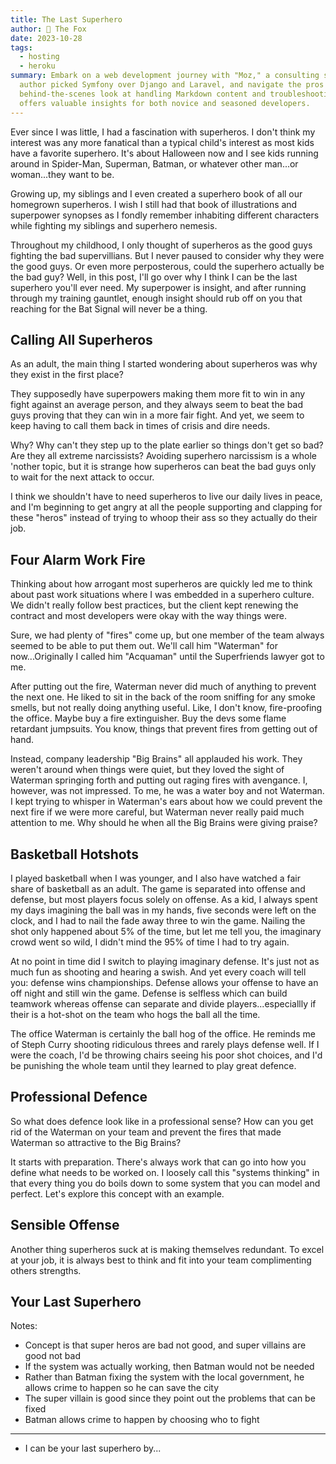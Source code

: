 ```yaml
---
title: The Last Superhero
author: 🦊 The Fox
date: 2023-10-28
tags: 
  - hosting
  - heroku
summary: Embark on a web development journey with "Moz," a consulting site built using Symfony. Find out why the
  author picked Symfony over Django and Laravel, and navigate the pros and cons of using Tailwind CSS. Get a
  behind-the-scenes look at handling Markdown content and troubleshooting common Symfony issues. This blog post
  offers valuable insights for both novice and seasoned developers.
---
```


Ever since I was little, I had a fascination with superheros. I don't think my interest was any more fanatical than 
a typical child's interest as most kids have a favorite superhero. It's about Halloween now and I see kids running 
around in Spider-Man, Superman, Batman, or whatever other man...or woman...they want to be. 

Growing up, my siblings and I even created a superhero book of all our homegrown superheros. I wish I still had that 
book of illustrations and superpower synopses as I fondly remember inhabiting different characters while fighting my 
siblings and superhero nemesis. 

Throughout my childhood, I only thought of superheros as the good guys fighting the bad supervillians. But I never 
paused to consider why they were the good guys. Or even more perposterous, could the superhero actually be the bad 
guy? Well, in this post, I'll go over why I think I can be the last superhero you'll ever need. My superpower is 
insight, and after running through my training gauntlet, enough insight should rub off on you that reaching for the 
Bat Signal will never be a thing.

## Calling All Superheros

As an adult, the main thing I started wondering about superheros was why they exist in the first place? 

They supposedly have superpowers making them more fit to win in any fight against an average person, and they always 
seem to beat the bad guys proving that they can win in a more fair fight. And yet, we seem to keep having to call 
them back in times of crisis and dire needs.

Why? Why can't they step up to the plate earlier so things don't get so bad? Are they all extreme narcissists? 
Avoiding superhero narcissism is a whole 'nother topic, but it is strange how superheros can beat the bad guys only 
to wait for the next attack to occur. 

I think we shouldn't have to need superheros to live our daily lives in peace, and I'm beginning to get angry at all 
the people supporting and clapping for these "heros" instead of trying to whoop their ass so they actually do their job.

## Four Alarm Work Fire

Thinking about how arrogant most superheros are quickly led me to think about past work situations where I was 
embedded in a superhero culture. We didn't really follow best practices, but the client kept renewing the contract 
and most developers were okay with the way things were. 

Sure, we had plenty of "fires" come up, but one member of the team always seemed to be able to put them out. We'll 
call him "Waterman" for now...Originally I called him "Acquaman" until the Superfriends lawyer got to me.

After putting out the fire, Waterman never did much of anything to prevent the next one. He liked to sit in the back 
of the room sniffing for any smoke smells, but not really doing anything useful. Like, I don't know, fire-proofing 
the office. Maybe buy a fire extinguisher. Buy the devs some flame retardant jumpsuits. You know, things that 
prevent fires from getting out of hand. 

Instead, company leadership "Big Brains" all applauded his work. They weren't around when things were quiet, but 
they loved the sight of Waterman springing forth and putting out raging fires with avengance. I, however, was not 
impressed. To me, he was a water boy and not Waterman. I kept trying to whisper in Waterman's ears about how we 
could prevent the next fire if we were more careful, but Waterman never really paid much attention to me. Why should 
he when all the Big Brains were giving praise?

## Basketball Hotshots

I played basketball when I was younger, and I also have watched a fair share of basketball as an adult. The game is 
separated into offense and defense, but most players focus solely on offense. As a kid, I always spent my days 
imagining the ball was in my hands, five seconds were left on the clock, and I had to nail the fade away three to 
win the game. Nailing the shot only happened about 5% of the time, but let me tell you, the imaginary crowd went so 
wild, I didn't mind the 95% of time I had to try again.

At no point in time did I switch to playing imaginary defense. It's just not as much fun as shooting and hearing a 
swish. And yet every coach will tell you: defense wins championships. Defense allows your offense to have an off 
night and still win the game. Defense is selfless which can build teamwork whereas offense can separate and divide 
players...especiallly if their is a hot-shot on the team who hogs the ball all the time.

The office Waterman is certainly the ball hog of the office. He reminds me of Steph Curry shooting ridiculous threes 
and rarely plays defense well. If I were the coach, I'd be throwing chairs seeing his poor shot choices, and I'd be 
punishing the whole team until they learned to play great defence. 

## Professional Defence

So what does defence look like in a professional sense? How can you get rid of the Waterman on your team and prevent 
the fires that made Waterman so attractive to the Big Brains?

It starts with preparation. There's always work that can go into how you define what needs to be worked on. I 
loosely call this "systems thinking" in that every thing you do boils down to some system that you can model and 
perfect. Let's explore this concept with an example.

## Sensible Offense

Another thing superheros suck at is making themselves redundant. To excel at your job, it is always best to think 
and fit into your team complimenting others strengths. 

## Your Last Superhero


Notes:
- Concept is that super heros are bad not good, and super villains are good not bad
- If the system was actually working, then Batman would not be needed
- Rather than Batman fixing the system with the local government, he allows crime to happen so he can save the city
- The super villain is good since they point out the problems that can be fixed
- Batman allows crime to happen by choosing who to fight
---
- I can be your last superhero by...
